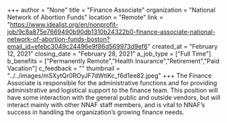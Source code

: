 +++
author = "None"
title = "Finance Associate"
organization = "National Network of Abortion Funds"
location = "Remote"
link = "https://www.idealist.org/en/nonprofit-job/9c8a875e7669490b90db1310b24322b0-finance-associate-national-network-of-abortion-funds-boston?email_id=efebc3049c24496e9f86d569973d9ef6"
created_at = "February 12, 2021"
closing_date = "February 28, 2021"
a_job_type = ["Full Time"]
b_benefits = ["Permanently Remote","Health Insurance","Retirement","Paid Vacation"]
c_feedback = ""
thumbnail = "../../images/mSXytQr0ROyJF7dWtiKc_f6d1ee82.jpeg"
+++
The Finance Associate is responsible for the administrative functions and for providing administrative and logistical support to the finance team. This position will have some interaction with the general public and outside vendors, but will interact mainly with other NNAF staff members, and is vital to NNAF’s success in handling the organization’s growing finance needs.
